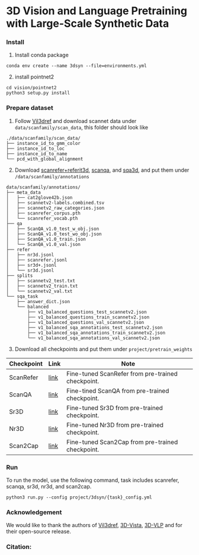 # 3D Vision and Language Pretraining with Large-Scale Synthetic Data

### Install
1. Install conda package
```
conda env create --name 3dsyn --file=environments.yml
```

2. install pointnet2
```
cd vision/pointnet2
python3 setup.py install
```
### Prepare dataset
1. Follow [Vil3dref](https://github.com/cshizhe/vil3dref) and download scannet data under `data/scanfamily/scan_data`, this folder should look like
```
./data/scanfamily/scan_data/
├── instance_id_to_gmm_color
├── instance_id_to_loc
├── instance_id_to_name
└── pcd_with_global_alignment
```
2. Download [scanrefer+referit3d](https://github.com/cshizhe/vil3dref), [scanqa](https://github.com/ATR-DBI/ScanQA), and [sqa3d](https://github.com/SilongYong/SQA3D), and put them under `/data/scanfamily/annotations`

```
data/scanfamily/annotations/
├── meta_data
│   ├── cat2glove42b.json
│   ├── scannetv2-labels.combined.tsv
│   ├── scannetv2_raw_categories.json
│   ├── scanrefer_corpus.pth
│   └── scanrefer_vocab.pth
├── qa
│   ├── ScanQA_v1.0_test_w_obj.json
│   ├── ScanQA_v1.0_test_wo_obj.json
│   ├── ScanQA_v1.0_train.json
│   └── ScanQA_v1.0_val.json
├── refer
│   ├── nr3d.jsonl
│   ├── scanrefer.jsonl
│   ├── sr3d+.jsonl
│   └── sr3d.jsonl
├── splits
│   ├── scannetv2_test.txt
│   ├── scannetv2_train.txt
│   └── scannetv2_val.txt
└── sqa_task
    ├── answer_dict.json
    └── balanced
        ├── v1_balanced_questions_test_scannetv2.json
        ├── v1_balanced_questions_train_scannetv2.json
        ├── v1_balanced_questions_val_scannetv2.json
        ├── v1_balanced_sqa_annotations_test_scannetv2.json
        ├── v1_balanced_sqa_annotations_train_scannetv2.json
        └── v1_balanced_sqa_annotations_val_scannetv2.json
```
3. Download all checkpoints and put them under `project/pretrain_weights`

| Checkpoint           | Link                                                         | Note                                              |
| :------------------- | ------------------------------------------------------------ | ------------------------------------------------- |
| ScanRefer            | [link](https://pan.baidu.com/s/1DGvoN_Y_maX8hSwY3KPP4g?pwd=qkrc) | Fine-tuned ScanRefer from pre-trained checkpoint. |
| ScanQA               | [link](https://pan.baidu.com/s/1DGvoN_Y_maX8hSwY3KPP4g?pwd=qkrc) | Fine-tined ScanQA from pre-trained checkpoint.    |
| Sr3D                 | [link](https://pan.baidu.com/s/1DGvoN_Y_maX8hSwY3KPP4g?pwd=qkrc) | Fine-tuned Sr3D from pre-trained checkpoint.      |
| Nr3D                 | [link](https://pan.baidu.com/s/1DGvoN_Y_maX8hSwY3KPP4g?pwd=qkrc) | Fine-tuned Nr3D from pre-trained checkpoint.      |
| Scan2Cap             | [link](https://pan.baidu.com/s/1DGvoN_Y_maX8hSwY3KPP4g?pwd=qkrc) | Fine-tuned Scan2Cap from pre-trained checkpoint.  |

### Run 
To run the model, use the following command, task includes scanrefer, scanqa, sr3d, nr3d, and scan2cap.
```
python3 run.py --config project/3dsyn/{task}_config.yml
```

### Acknowledgement
We would like to thank the authors of [Vil3dref](https://github.com/cshizhe/vil3dref), [3D-Vista](https://github.com/3d-vista/3D-VisTA), [3D-VLP](https://github.com/leolyj/3D-VLP/tree/main) and for their open-source release.



### Citation:

```
